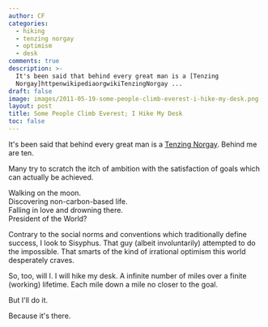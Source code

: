 ```yaml
---
author: CF
categories:
  - hiking
  - tenzing norgay
  - optimism
  - desk
comments: true
description: >-
  It's been said that behind every great man is a [Tenzing
  Norgay]httpenwikipediaorgwikiTenzingNorgay ...
draft: false
image: images/2011-05-19-some-people-climb-everest-i-hike-my-desk.png
layout: post
title: Some People Climb Everest; I Hike My Desk
toc: false
---
```

    
It's been said that behind every great man is a [Tenzing Norgay](http://en.wikipedia.org/wiki/Tenzing_Norgay). Behind me are ten.    
    
Many try to scratch the itch of ambition with the satisfaction of goals which can actually be achieved.    
    
Walking on the moon.    
Discovering non-carbon-based life.    
Falling in love and drowning there.    
President of the World?    
    
Contrary to the social norms and conventions which traditionally define success, I look to Sisyphus. That guy (albeit involuntarily) attempted to do the impossible. That smarts of the kind of irrational optimism this world desperately craves.    
    
So, too, will I. I will hike my desk. A infinite number of miles over a finite (working) lifetime. Each mile down a mile no closer to the goal.    
    
But I'll do it.    
    
Because it's there.    
